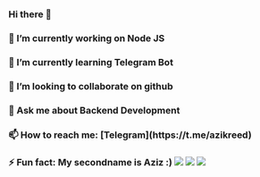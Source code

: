 ### Hi there 👋

<h3> 🔭 I’m currently working on Node JS
<h3> 🌱 I’m currently learning Telegram Bot
<h3> 👯 I’m looking to collaborate on github
<h3> 💬 Ask me about Backend Development
<h3> 📫 How to reach me: [Telegram](https://t.me/azikreed)
<h3> ⚡ Fun fact: My secondname is Aziz :)

<img src="https://github-readme-stats.vercel.app/api?username=azikreed&&show_icons=true&title_color=ffffff&icon_color=bb2acf&text_color=daf7dc&bg_color=151515">
<img src="https://github-readme-stats.vercel.app/api/top-langs/?username=azikreed&&show_icons=true&title_color=ffffff&icon_color=bb2acf&text_color=daf7dc&bg_color=151515">
<img src="https://activity-graph.herokuapp.com/graph?username=azikreed&&show_icons=true&title_color=ffffff&icon_color=bb2acf&text_color=daf7dc&bg_color=151515">
